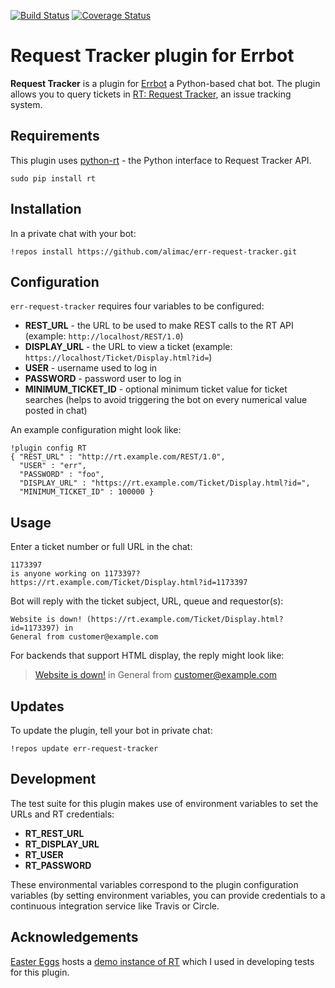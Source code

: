 [![Build Status](https://travis-ci.org/alimac/err-request-tracker.svg?branch=master)](https://travis-ci.org/alimac/err-request-tracker)
[![Coverage Status](https://coveralls.io/repos/alimac/err-request-tracker/badge.svg?branch=master&service=github)](https://coveralls.io/github/alimac/err-request-tracker?branch=master)

# Request Tracker plugin for Errbot

**Request Tracker** is a plugin for [Errbot](http://errbot.io) a Python-based chat
bot. The plugin allows you to query tickets in [RT: Request Tracker](https://www.bestpractical.com/rt/),
an issue tracking system.

## Requirements

This plugin uses [python-rt](https://gitlab.labs.nic.cz/labs/python-rt) -
the Python interface to Request Tracker API.
```
sudo pip install rt
```

## Installation

In a private chat with your bot:
```
!repos install https://github.com/alimac/err-request-tracker.git
```

## Configuration

`err-request-tracker` requires four variables to be configured:

- **REST_URL** - the URL to be used to make REST calls to the RT API (example:
`http://localhost/REST/1.0`)
- **DISPLAY_URL** - the URL to view a ticket (example:
`https://localhost/Ticket/Display.html?id=`)
- **USER** - username used to log in
- **PASSWORD** - password user to log in
- **MINIMUM_TICKET_ID** - optional minimum ticket value for ticket searches
(helps to avoid triggering the bot on every numerical value posted in chat)

An example configuration might look like:

```
!plugin config RT
{ "REST_URL" : "http://rt.example.com/REST/1.0",
  "USER" : "err",
  "PASSWORD" : "foo",
  "DISPLAY_URL" : "https://rt.example.com/Ticket/Display.html?id=",
  "MINIMUM_TICKET_ID" : 100000 }
```

## Usage

Enter a ticket number or full URL in the chat:
```
1173397
is anyone working on 1173397?
https://rt.example.com/Ticket/Display.html?id=1173397
```

Bot will reply with the ticket subject, URL, queue and requestor(s):
```
Website is down! (https://rt.example.com/Ticket/Display.html?id=1173397) in
General from customer@example.com
```

For backends that support HTML display, the reply might look like:

> [Website is down!](https://rt.example.com/Ticket/Display.html?id=1173397) in
General from customer@example.com


## Updates

To update the plugin, tell your bot in private chat:

```
!repos update err-request-tracker
```

## Development

The test suite for this plugin makes use of environment variables to set
the URLs and RT credentials:

- **RT_REST_URL**
- **RT_DISPLAY_URL**
- **RT_USER**
- **RT_PASSWORD**

These environmental variables correspond to the plugin configuration variables
(by setting environment variables, you can provide credentials to a continuous
integration service like Travis or Circle.

## Acknowledgements

[Easter Eggs](http://www.easter-eggs.com/) hosts
a [demo instance of RT](http://rt.easter-eggs.org/demos/) which I used in developing
tests for this plugin.
